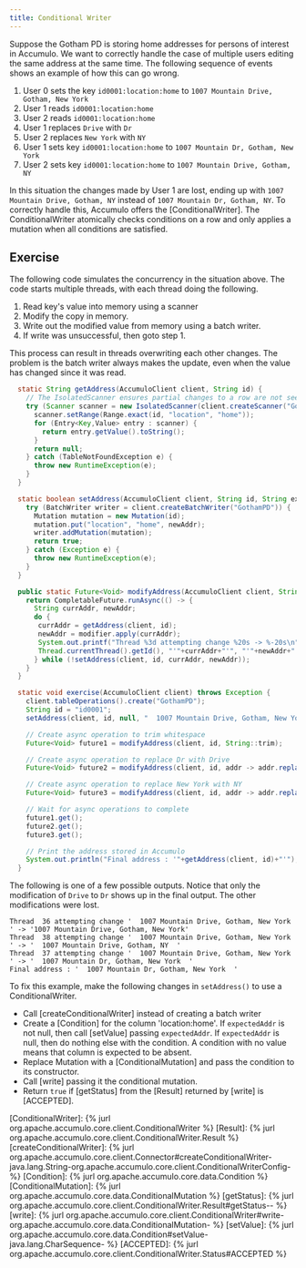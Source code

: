 ```yaml
---
title: Conditional Writer
---
```


Suppose the Gotham PD is storing home addresses for persons of interest in
Accumulo.  We want to correctly handle the case of multiple users editing the
same address at the same time. The following sequence of events shows an example
of how this can go wrong.

 1. User 0 sets the key `id0001:location:home` to `1007 Mountain Drive, Gotham, New York`
 2. User 1 reads `id0001:location:home`
 3. User 2 reads `id0001:location:home`
 4. User 1 replaces `Drive` with `Dr`
 5. User 2 replaces `New York` with `NY`
 6. User 1 sets key `id0001:location:home` to `1007 Mountain Dr, Gotham, New York`
 7. User 2 sets key `id0001:location:home` to `1007 Mountain Drive, Gotham, NY`

In this situation the changes made by User 1 are lost, ending up with `1007
Mountain Drive, Gotham, NY` instead of `1007 Mountain Dr, Gotham, NY`.  To
correctly handle this, Accumulo offers the [ConditionalWriter].  The
ConditionalWriter atomically checks conditions on a row and only applies a
mutation when all conditions are satisfied.

## Exercise

The following code simulates the concurrency in the situation above.  The code
starts multiple threads, with each thread doing the following.

 1. Read key's value into memory using a scanner
 2. Modify the copy in memory.
 3. Write out the modified value from memory using a batch writer.
 4. If write was unsuccessful, then goto step 1.

This process can result in threads overwriting each other changes.  The problem
is the batch writer always makes the update, even when the value has
changed since it was read.

```java
  static String getAddress(AccumuloClient client, String id) {
    // The IsolatedScanner ensures partial changes to a row are not seen
    try (Scanner scanner = new IsolatedScanner(client.createScanner("GothamPD", Authorizations.EMPTY))) {
      scanner.setRange(Range.exact(id, "location", "home"));
      for (Entry<Key,Value> entry : scanner) {
        return entry.getValue().toString();
      }
      return null;
    } catch (TableNotFoundException e) {
      throw new RuntimeException(e);
    }
  }

  static boolean setAddress(AccumuloClient client, String id, String expectedAddr, String newAddr) {
    try (BatchWriter writer = client.createBatchWriter("GothamPD")) {
      Mutation mutation = new Mutation(id);
      mutation.put("location", "home", newAddr);
      writer.addMutation(mutation);
      return true;
    } catch (Exception e) {
      throw new RuntimeException(e);
    }
  }

  public static Future<Void> modifyAddress(AccumuloClient client, String id, Function<String,String> modifier) {
    return CompletableFuture.runAsync(() -> {
      String currAddr, newAddr;
      do {
       currAddr = getAddress(client, id);
       newAddr = modifier.apply(currAddr);
       System.out.printf("Thread %3d attempting change %20s -> %-20s\n",
       Thread.currentThread().getId(), "'"+currAddr+"'", "'"+newAddr+"'");
      } while (!setAddress(client, id, currAddr, newAddr));
    }
  }

  static void exercise(AccumuloClient client) throws Exception {
    client.tableOperations().create("GothamPD");
    String id = "id0001";
    setAddress(client, id, null, "  1007 Mountain Drive, Gotham, New York  ");

    // Create async operation to trim whitespace
    Future<Void> future1 = modifyAddress(client, id, String::trim);

    // Create async operation to replace Dr with Drive
    Future<Void> future2 = modifyAddress(client, id, addr -> addr.replace("Drive", "Dr"));

    // Create async operation to replace New York with NY
    Future<Void> future3 = modifyAddress(client, id, addr -> addr.replace("New York", "NY"));

    // Wait for async operations to complete
    future1.get();
    future2.get();
    future3.get();

    // Print the address stored in Accumulo
    System.out.println("Final address : '"+getAddress(client, id)+"'");
  }
```

The following is one of a few possible outputs.  Notice that only the
modification of `Drive` to `Dr` shows up in the final output.  The other
modifications were lost.

```
Thread  36 attempting change '  1007 Mountain Drive, Gotham, New York  ' -> '1007 Mountain Drive, Gotham, New York'
Thread  38 attempting change '  1007 Mountain Drive, Gotham, New York  ' -> '  1007 Mountain Drive, Gotham, NY  '
Thread  37 attempting change '  1007 Mountain Drive, Gotham, New York  ' -> '  1007 Mountain Dr, Gotham, New York  '
Final address : '  1007 Mountain Dr, Gotham, New York  '
```

To fix this example, make the following changes in `setAddress()` to use a
ConditionalWriter.

 * Call [createConditionalWriter] instead of creating a batch writer
 * Create a [Condition] for the column 'location:home'.  If `expectedAddr` is not null, then call [setValue] passing `expectedAddr`.  If `expectedAddr` is null, then do nothing else with the condition. A condition with no value means that column is expected to be absent.
 * Replace Mutation with a [ConditionalMutation] and pass the condition to its constructor.
 * Call [write] passing it the conditional mutation.
 * Return `true` if [getStatus] from the [Result] returned by [write] is [ACCEPTED].

[ConditionalWriter]: {% jurl org.apache.accumulo.core.client.ConditionalWriter %}
[Result]: {% jurl org.apache.accumulo.core.client.ConditionalWriter.Result %}
[createConditionalWriter]: {% jurl org.apache.accumulo.core.client.Connector#createConditionalWriter-java.lang.String-org.apache.accumulo.core.client.ConditionalWriterConfig- %}
[Condition]: {% jurl org.apache.accumulo.core.data.Condition %}
[ConditionalMutation]: {% jurl org.apache.accumulo.core.data.ConditionalMutation %}
[getStatus]: {% jurl org.apache.accumulo.core.client.ConditionalWriter.Result#getStatus-- %}
[write]: {% jurl org.apache.accumulo.core.client.ConditionalWriter#write-org.apache.accumulo.core.data.ConditionalMutation- %}
[setValue]: {% jurl org.apache.accumulo.core.data.Condition#setValue-java.lang.CharSequence- %}
[ACCEPTED]: {% jurl org.apache.accumulo.core.client.ConditionalWriter.Status#ACCEPTED %}
